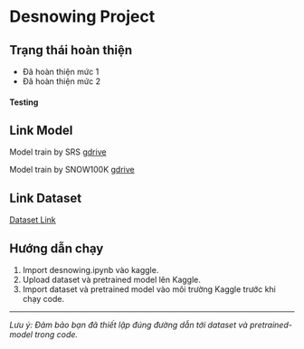 # Desnowing Project

## Trạng thái hoàn thiện
- Đã hoàn thiện mức 1
- Đã hoàn thiện mức 2

#### Testing
## Link Model 
Model train by SRS [gdrive](https://drive.google.com/file/d/1MDDwPH0_MNNWT4YoyGrCXxpvE9LGQ9VM/view?usp=sharing)

Model train by SNOW100K [gdrive](https://drive.google.com/file/d/14S4JtFlw7zV0k9m0ka3NTIxESMZp72He/view?usp=sharing)

## Link Dataset
[Dataset Link](https://studenthcmusedu-my.sharepoint.com/my?id=%2Fpersonal%2F24c11051%5Fstudent%5Fhcmus%5Fedu%5Fvn%2FDocuments%2FTri%20tu%E1%BB%87%20nh%C3%A2n%20t%E1%BA%A1o%2Fdataset&ga=1)

## Hướng dẫn chạy
1. Import desnowing.ipynb vào kaggle.
2. Upload dataset và pretrained model lên Kaggle.
3. Import dataset và pretrained model vào môi trường Kaggle trước khi chạy code.

---

*Lưu ý: Đảm bảo bạn đã thiết lập đúng đường dẫn tới dataset và pretrained-model trong code.*
